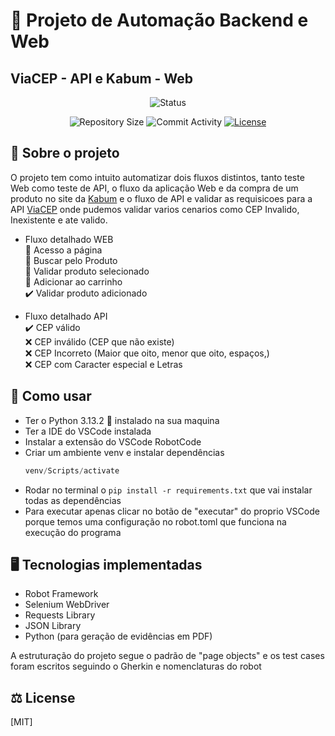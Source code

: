 # 🤖 Projeto de Automação Backend e Web
## ViaCEP - API e Kabum - Web

<p align="center">
  <img
    src="https://img.shields.io/badge/Status-Concluido-green?style=flat-square"
    alt="Status"
  />
</p>

<p align="center">
  <img
    src="https://img.shields.io/github/repo-size/Thomazrlima/README.md-Templates?style=flat"
    alt="Repository Size"
  />
  <img
    src="https://img.shields.io/github/commit-activity/t/Thomazrlima/README.md-Templates?style=flat&logo=github"
    alt="Commit Activity"
  />
  <a href="LICENSE.md"
    ><img
      src="https://img.shields.io/github/license/Thomazrlima/README.md-Templates"
      alt="License"
  /></a>
</p>


## 🚀 Sobre o projeto

O projeto tem como intuito automatizar dois fluxos distintos, tanto teste Web como teste de API, o fluxo da aplicação Web e da compra de um produto no site da <a href="http://kabum.com.br/">Kabum</a> e o fluxo de API e validar as requisicoes para a API <a href="viacep.com.br">ViaCEP</a> onde pudemos validar varios cenarios como CEP Invalido, Inexistente e ate valido. 

- Fluxo detalhado WEB <br>
🔗 Acesso a página <br>
🔎 Buscar pelo Produto <br> 
📌 Validar produto selecionado <br> 
🛒 Adicionar ao carrinho <br> 
✔️ Validar produto adicionado <br>

- Fluxo detalhado API <br>
✔️ CEP válido <br>
❌ CEP inválido (CEP que não existe) <br>
❌ CEP Incorreto (Maior que oito, menor que oito, espaços,) <br>
❌ CEP com Caracter especial e Letras <br>


## 🔧 Como usar

- Ter o Python 3.13.2 :snake: instalado na sua maquina
- Ter a IDE do VSCode instalada
- Instalar a extensão do VSCode RobotCode
- Criar um ambiente venv e instalar dependências 
    ```python -m venv venv
    venv/Scripts/activate
- Rodar no terminal o <code>pip install -r requirements.txt</code> que vai instalar todas as dependências
- Para executar apenas clicar no botão de "executar" do proprio VSCode porque temos uma configuração no robot.toml que funciona na execução do programa

## 🖥️ Tecnologias implementadas

- Robot Framework
- Selenium WebDriver
- Requests Library
- JSON Library
- Python (para geração de evidências em PDF)

A estruturação do projeto segue o padrão de "page objects" e os test cases foram escritos seguindo o Gherkin e nomenclaturas do robot


## ⚖️ License

[MIT]